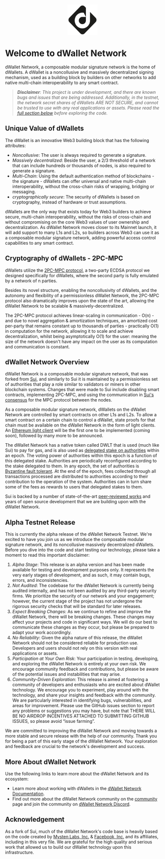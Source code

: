 <p align="center">
<img src="https://github.com/dwallet-labs/dwallet-network/blob/main/docs/site/static/img/logo.svg" alt="Logo" width="100" height="100">
</p>

# Welcome to dWallet Network

dWallet Network, a composable modular signature network is the home of dWallets. A dWallet is a noncollusive and massively decentralized signing mechanism, used as a building block by builders on other networks to add native multi-chain interoperability to any smart contract.

> _***Disclaimer***: This project is under development, and there are known bugs and issues that are being addressed. Additionally, in the testnet, the network secret shares of dWallets ARE NOT SECURE, and cannot be trusted to use with any real applications or assets. Please read the [full section below](#alpha-testnet-release) before exploring the code._

## Unique Value of dWallets

The dWallet is an innovative Web3 building block that has the following attributes:

* _Noncollusive_: The user is always required to generate a signature.
* _Massively decentralized_: Beside the user, a 2/3 threshold of a network that can include hundreds or thousands of nodes, is also required to generate a signature.
* _Multi-Chain_: Using the default authentication method of blockchains - the signature - dWallets can offer universal and native multi-chain interoperability, without the cross-chain risks of wrapping, bridging or messaging.
* _cryptographically secure_: The security of dWallets is based on cryptography, instead of hardware or trust assumptions.

dWallets are the only way that exists today for Web3 builders to achieve secure, multi-chain interoperability, without the risks of cross-chain and without compromising on the core Web3 values of user ownership and decentralization.
As dWallet Network moves closer to its Mainnet launch, it will add support to many L1s and L2s, so builders across Web3 can use it as a composable modular signature network, adding powerful access control capabilities to any smart contract.

## Cryptography of dWallets - 2PC-MPC

dWallets utilize the [2PC-MPC protocol](https://github.com/dwallet-labs/2pc-mpc), a two-party ECDSA protocol we designed specifically for dWallets, where the second party is fully emulated by a network of n parties.

Besides its novel structure, enabling the noncollusivity of dWallets, and the autonomy and flexibility of a permissionless dWallet Network, the 2PC-MPC protocol also dramatically improves upon the state of the art, allowing the dWallet Network to be scalable & massively-decentralized.

The 2PC-MPC protocol achieves linear-scaling in communication - O(n) - and due to novel aggregation & amortization techniques, an amortized cost per-party that remains constant up to thousands of parties - practically O(1) in computation for the network, allowing it to scale and achieve decentralization, whilst being asymptotically O(1) for the user: meaning the size of the network doesn't have any impact on the user as its computation and communication is constant.
## dWallet Network Overview

dWallet Network is a composable modular signature network, that was forked from [Sui](https://github.com/MystenLabs/sui), and similarly to Sui it is maintained by a permissionless set of authorities that play a role similar to validators or miners in other blockchain systems. Changes that were made to Sui include disabling smart contracts, implementing 2PC-MPC, and using the communication in [Sui's consensus](https://github.com/MystenLabs/sui/tree/main/narwhal) for the MPC protocol between the nodes.

As a composable modular signature network, dWallets on the dWallet Network are controlled by smart contracts on other L1s and L2s. To allow a smart contract on a certain chain to control a dWallet, state proofs for that chain must be available on the dWallet Network in the form of light clients. An [Ethereum light client](https://github.com/a16z/helios) will be the first one to be implemented (coming soon), followed by many more to be announced.

The dWallet Network has a native token called DWLT that is used (much like Sui) to pay for gas, and is also used as [delegated stake on authorities](https://learn.bybit.com/blockchain/delegated-proof-of-stake-dpos/) within an epoch. The voting power of authorities within this epoch is a function of this delegated stake. Authorities are periodically reconfigured according to the stake delegated to them. In any epoch, the set of authorities is [Byzantine fault tolerant](https://pmg.csail.mit.edu/papers/osdi99.pdf). At the end of the epoch, fees collected through all transactions processed are distributed to authorities according to their contribution to the operation of the system. Authorities can in turn share some of the fees as rewards to users that delegated stakes to them.

Sui is backed by a number of state-of-the-art [peer-reviewed works](https://github.com/MystenLabs/sui/blob/main/docs/content/references/research-papers.mdx) and years of open source development that we are building upon with the dWallet Network.

## Alpha Testnet Release

This is currently the alpha release of the dWallet Network Testnet. We're excited to have you join us as we introduce the composable modular signature network, and its noncollusive massively decentralized dWallets. Before you dive into the code and start testing our technology, please take a moment to read this important disclaimer:

1. _Alpha Stage_: This release is an alpha version and has been made available for testing and development purposes only. It represents the very early stages of development, and as such, it may contain bugs, errors, and inconsistencies.
1. _Not Audited_: The codebase for the dWallet Network is currently being audited internally, and has not been audited by any third-party security firms. We prioritize the security of our network and your engagement; however, the current stage of the project has not undergone the rigorous security checks that will be standard for later releases.
1. _Expect Breaking Changes_: As we continue to refine and improve the dWallet Network, there will be breaking changes. These changes may affect your projects and code in significant ways. We will do our best to communicate these changes as they occur, but please be prepared to adapt your work accordingly.
1. _No Reliability_: Given the alpha nature of this release, the dWallet Network should not be considered reliable for production use. Developers and users should not rely on this version with real applications or assets.
1. _Participation at Your Own Risk_: Your participation in testing, developing, and exploring the dWallet Network is entirely at your own risk. We encourage community feedback and contributions, but please be aware of the potential issues and instabilities that may arise.
1. _Community-Driven Exploration_: This release is aimed at fostering a community of developers and enthusiasts who are excited about dWallet technology. We encourage you to experiment, play around with the technology, and share your insights and feedback with the community. We are particularly interested in identifying bugs, vulnerabilities, and areas for improvement. Please use the GitHub issues section to report any problems or suggestions you may have, but note that THERE WILL BE NO AIRDROP INCENTIVES ATTACHED TO SUBMITTING GITHUB ISSUES, so please avoid “issue farming”.

We are committed to improving the dWallet Network and moving towards a more stable and secure release with the help of our community. Thank you for being a part of this early stage of the dWallet Network. Your exploration and feedback are crucial to the network's development and success.

## More About dWallet Network

Use the following links to learn more about the dWallet Network and its ecosystem:

* Learn more about working with dWallets in the [dWallet Network Documentation](https://docs.dwallet.io/).
* Find out more about the dWallet Network community on the [community](https://dwallet.io/community/) page and join the community on [dWallet Network Discord](https://discord.gg/dwallet).

## Acknowledgement

As a fork of Sui, much of the dWallet Network's code base is heavily based on the code created by [Mysten Labs, Inc.](https://mystenlabs.com) & [Facebook, Inc.](https://facebook.com) and its affiliates, including in this very file. We are grateful for the high quality and serious work that allowed us to build our dWallet technology upon this infrastructure.
